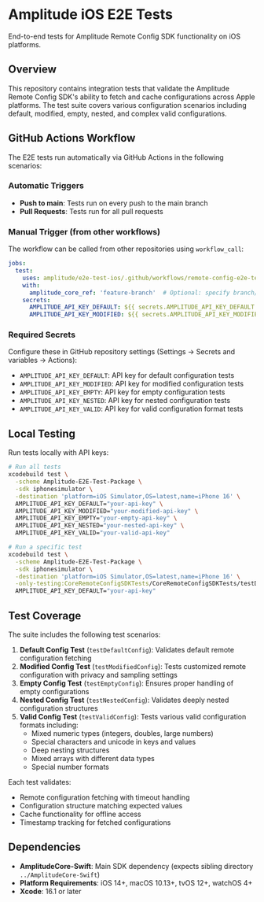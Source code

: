 # Amplitude iOS E2E Tests

End-to-end tests for Amplitude Remote Config SDK functionality on iOS platforms.

## Overview

This repository contains integration tests that validate the Amplitude Remote Config SDK's ability to fetch and cache configurations across Apple platforms. The test suite covers various configuration scenarios including default, modified, empty, nested, and complex valid configurations.

## GitHub Actions Workflow

The E2E tests run automatically via GitHub Actions in the following scenarios:

### Automatic Triggers
- **Push to main**: Tests run on every push to the main branch
- **Pull Requests**: Tests run for all pull requests

### Manual Trigger (from other workflows)
The workflow can be called from other repositories using `workflow_call`:

```yaml
jobs:
  test:
    uses: amplitude/e2e-test-ios/.github/workflows/remote-config-e2e-test-sdk.yml@main
    with:
      amplitude_core_ref: 'feature-branch'  # Optional: specify branch/tag/commit
    secrets:
      AMPLITUDE_API_KEY_DEFAULT: ${{ secrets.AMPLITUDE_API_KEY_DEFAULT }}
      AMPLITUDE_API_KEY_MODIFIED: ${{ secrets.AMPLITUDE_API_KEY_MODIFIED }}
```

### Required Secrets

Configure these in GitHub repository settings (Settings → Secrets and variables → Actions):
- `AMPLITUDE_API_KEY_DEFAULT`: API key for default configuration tests
- `AMPLITUDE_API_KEY_MODIFIED`: API key for modified configuration tests
- `AMPLITUDE_API_KEY_EMPTY`: API key for empty configuration tests
- `AMPLITUDE_API_KEY_NESTED`: API key for nested configuration tests
- `AMPLITUDE_API_KEY_VALID`: API key for valid configuration format tests

## Local Testing

Run tests locally with API keys:

```bash
# Run all tests
xcodebuild test \
  -scheme Amplitude-E2E-Test-Package \
  -sdk iphonesimulator \
  -destination 'platform=iOS Simulator,OS=latest,name=iPhone 16' \
  AMPLITUDE_API_KEY_DEFAULT="your-api-key" \
  AMPLITUDE_API_KEY_MODIFIED="your-modified-api-key" \
  AMPLITUDE_API_KEY_EMPTY="your-empty-api-key" \
  AMPLITUDE_API_KEY_NESTED="your-nested-api-key" \
  AMPLITUDE_API_KEY_VALID="your-valid-api-key"

# Run a specific test
xcodebuild test \
  -scheme Amplitude-E2E-Test-Package \
  -sdk iphonesimulator \
  -destination 'platform=iOS Simulator,OS=latest,name=iPhone 16' \
  -only-testing:CoreRemoteConfigSDKTests/CoreRemoteConfigSDKTests/testDefaultConfig \
  AMPLITUDE_API_KEY_DEFAULT="your-api-key"
```

## Test Coverage

The suite includes the following test scenarios:

1. **Default Config Test** (`testDefaultConfig`): Validates default remote configuration fetching
2. **Modified Config Test** (`testModifiedConfig`): Tests customized remote configuration with privacy and sampling settings
3. **Empty Config Test** (`testEmptyConfig`): Ensures proper handling of empty configurations
4. **Nested Config Test** (`testNestedConfig`): Validates deeply nested configuration structures
5. **Valid Config Test** (`testValidConfig`): Tests various valid configuration formats including:
   - Mixed numeric types (integers, doubles, large numbers)
   - Special characters and unicode in keys and values
   - Deep nesting structures
   - Mixed arrays with different data types
   - Special number formats

Each test validates:
- Remote configuration fetching with timeout handling
- Configuration structure matching expected values
- Cache functionality for offline access
- Timestamp tracking for fetched configurations

## Dependencies

- **AmplitudeCore-Swift**: Main SDK dependency (expects sibling directory `../AmplitudeCore-Swift`)
- **Platform Requirements**: iOS 14+, macOS 10.13+, tvOS 12+, watchOS 4+
- **Xcode**: 16.1 or later